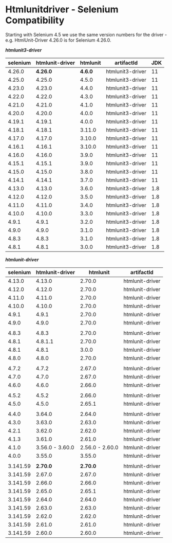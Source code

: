 # Htmlunitdriver - Selenium Compatibility

Starting with Selenium 4.5 we use the same version numbers for the driver - e.g. HtmlUnit-Driver 4.26.0
is for Selenium 4.26.0.


***htmlunit3-driver***

| selenium | htmlunit-driver |    htmlunit    |    artifactId    |  JDK |
|----------|-----------------|----------------|------------------|------|
|   4.26.0 |      **4.26.0** |      **4.6.0** | htmlunit3-driver |   11 |
|   4.25.0 |          4.25.0 |          4.5.0 | htmlunit3-driver |   11 |
|   4.23.0 |          4.23.0 |          4.4.0 | htmlunit3-driver |   11 |
|   4.22.0 |          4.22.0 |          4.3.0 | htmlunit3-driver |   11 |
|   4.21.0 |          4.21.0 |          4.1.0 | htmlunit3-driver |   11 |
|   4.20.0 |          4.20.0 |          4.0.0 | htmlunit3-driver |   11 |
|   4.19.1 |          4.19.1 |          4.0.0 | htmlunit3-driver |   11 |
|   4.18.1 |          4.18.1 |         3.11.0 | htmlunit3-driver |   11 |
|   4.17.0 |          4.17.0 |         3.10.0 | htmlunit3-driver |   11 |
|   4.16.1 |          4.16.1 |         3.10.0 | htmlunit3-driver |   11 |
|   4.16.0 |          4.16.0 |          3.9.0 | htmlunit3-driver |   11 |
|   4.15.1 |          4.15.1 |          3.9.0 | htmlunit3-driver |   11 |
|   4.15.0 |          4.15.0 |          3.8.0 | htmlunit3-driver |   11 |
|   4.14.1 |          4.14.1 |          3.7.0 | htmlunit3-driver |   11 |
|   4.13.0 |          4.13.0 |          3.6.0 | htmlunit3-driver |  1.8 |
|   4.12.0 |          4.12.0 |          3.5.0 | htmlunit3-driver |  1.8 |
|   4.11.0 |          4.11.0 |          3.4.0 | htmlunit3-driver |  1.8 |
|   4.10.0 |          4.10.0 |          3.3.0 | htmlunit3-driver |  1.8 |
|    4.9.1 |           4.9.1 |          3.2.0 | htmlunit3-driver |  1.8 |
|    4.9.0 |           4.9.0 |          3.1.0 | htmlunit3-driver |  1.8 |
|    4.8.3 |           4.8.3 |          3.1.0 | htmlunit3-driver |  1.8 |
|    4.8.1 |           4.8.1 |          3.0.0 | htmlunit3-driver |  1.8 |


***htmlunit-driver***

| selenium | htmlunit-driver |    htmlunit     |    artifactId    |
|----------|-----------------|-----------------|------------------|
|   4.13.0 |          4.13.0 |          2.70.0 |  htmlunit-driver |
|   4.12.0 |          4.12.0 |          2.70.0 |  htmlunit-driver |
|   4.11.0 |          4.11.0 |          2.70.0 |  htmlunit-driver |
|   4.10.0 |          4.10.0 |          2.70.0 |  htmlunit-driver |
|    4.9.1 |           4.9.1 |          2.70.0 |  htmlunit-driver |
|    4.9.0 |           4.9.0 |          2.70.0 |  htmlunit-driver |
|          |                 |                 |                  |
|    4.8.3 |           4.8.3 |          2.70.0 |  htmlunit-driver |
|    4.8.1 |         4.8.1.1 |          2.70.0 |  htmlunit-driver |
|    4.8.1 |           4.8.1 |          3.0.0  |  htmlunit-driver |
|    4.8.0 |           4.8.0 |          2.70.0 |  htmlunit-driver |
|          |                 |                 |                  |
|    4.7.2 |           4.7.2 |          2.67.0 |  htmlunit-driver |
|    4.7.0 |           4.7.0 |          2.67.0 |  htmlunit-driver |
|    4.6.0 |           4.6.0 |          2.66.0 |  htmlunit-driver |
|          |                 |                 |                  |
|    4.5.2 |           4.5.2 |          2.66.0 |  htmlunit-driver |
|    4.5.0 |           4.5.0 |          2.65.1 |  htmlunit-driver |
|          |                 |                 |                  |
|    4.4.0 |          3.64.0 |          2.64.0 |  htmlunit-driver |
|    4.3.0 |          3.63.0 |          2.63.0 |  htmlunit-driver |
|    4.2.1 |          3.62.0 |          2.62.0 |  htmlunit-driver |
|    4.1.3 |          3.61.0 |          2.61.0 |  htmlunit-driver |
|    4.1.0 | 3.56.0 - 3.60.0 | 2.56.0 - 2.60.0 |  htmlunit-driver |
|    4.0.0 |          3.55.0 |          3.55.0 |  htmlunit-driver |
|          |                 |                 |                  |
| 3.141.59 |      **2.70.0** |      **2.70.0** |  htmlunit-driver |
| 3.141.59 |          2.67.0 |          2.67.0 |  htmlunit-driver |
| 3.141.59 |          2.66.0 |          2.66.0 |  htmlunit-driver |
| 3.141.59 |          2.65.0 |          2.65.1 |  htmlunit-driver |
| 3.141.59 |          2.64.0 |          2.64.0 |  htmlunit-driver |
| 3.141.59 |          2.63.0 |          2.63.0 |  htmlunit-driver |
| 3.141.59 |          2.62.0 |          2.62.0 |  htmlunit-driver |
| 3.141.59 |          2.61.0 |          2.61.0 |  htmlunit-driver |
| 3.141.59 |          2.60.0 |          2.60.0 |  htmlunit-driver |
